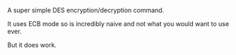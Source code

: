 A super simple DES encryption/decryption command.

It uses ECB mode so is incredibly naive and not what you would want to use ever.

But it does work.
